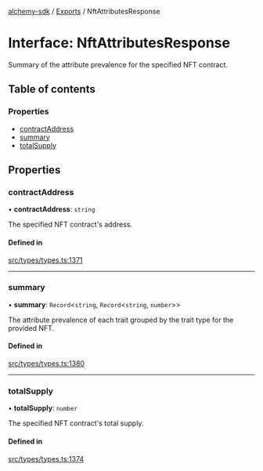 [alchemy-sdk](../README.md) / [Exports](../modules.md) / NftAttributesResponse

# Interface: NftAttributesResponse

Summary of the attribute prevalence for the specified NFT contract.

## Table of contents

### Properties

- [contractAddress](NftAttributesResponse.md#contractaddress)
- [summary](NftAttributesResponse.md#summary)
- [totalSupply](NftAttributesResponse.md#totalsupply)

## Properties

### contractAddress

• **contractAddress**: `string`

The specified NFT contract's address.

#### Defined in

[src/types/types.ts:1371](https://github.com/alchemyplatform/alchemy-sdk-js/blob/e62e5c7/src/types/types.ts#L1371)

___

### summary

• **summary**: `Record`<`string`, `Record`<`string`, `number`\>\>

The attribute prevalence of each trait grouped by the trait type for the
provided NFT.

#### Defined in

[src/types/types.ts:1380](https://github.com/alchemyplatform/alchemy-sdk-js/blob/e62e5c7/src/types/types.ts#L1380)

___

### totalSupply

• **totalSupply**: `number`

The specified NFT contract's total supply.

#### Defined in

[src/types/types.ts:1374](https://github.com/alchemyplatform/alchemy-sdk-js/blob/e62e5c7/src/types/types.ts#L1374)
